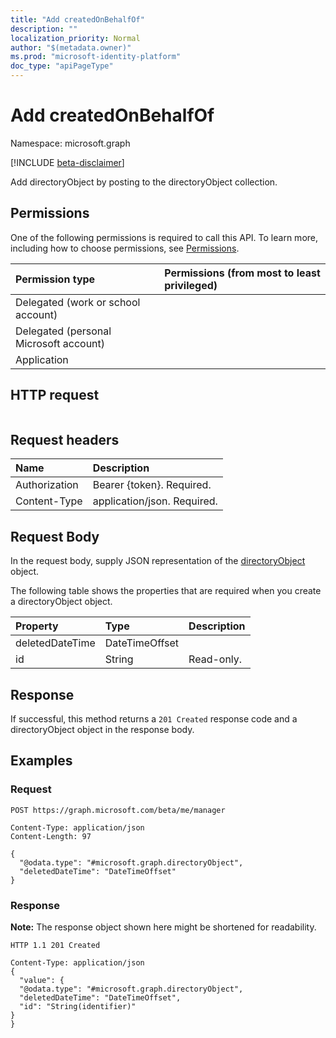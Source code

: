 ```yaml
---
title: "Add createdOnBehalfOf"
description: ""
localization_priority: Normal
author: "$(metadata.owner)"
ms.prod: "microsoft-identity-platform"
doc_type: "apiPageType"
---
```


# Add createdOnBehalfOf

Namespace: microsoft.graph

[!INCLUDE [beta-disclaimer](../../includes/beta-disclaimer.md)]

Add directoryObject by posting to the directoryObject collection.

## Permissions

One of the following permissions is required to call this API. To learn more, including how to choose permissions, see [Permissions](/graph/permissions-reference).

| Permission type                        | Permissions (from most to least privileged) |
| :------------------------------------- | :------------------------------------------ |
| Delegated (work or school account)     |                                             |
| Delegated (personal Microsoft account) |                                             |
| Application                            |                                             |

## HTTP request

<!-- {
  "blockType": "ignored"
}
-->

```http

```

## Request headers

| Name          | Description                 |
| :------------ | :-------------------------- |
| Authorization | Bearer {token}. Required.   |
| Content-Type  | application/json. Required. |

## Request Body

In the request body, supply JSON representation of the [directoryObject](../resources/-directoryobject.md) object.

<!-- Actions and Functions -->

<!-- CRUD Methods -->

The following table shows the properties that are required when you create a directoryObject object.

| Property        | Type           | Description |
| :-------------- | :------------- | :---------- |
| deletedDateTime | DateTimeOffset |             |
| id              | String         | Read-only.  |

## Response

If successful, this method returns a `201 Created` response code and a directoryObject object in the response body.

## Examples

### Request

<!-- {
  "blockType": "request",
  "name": "add_createdonbehalfof"
}
-->

```http
POST https://graph.microsoft.com/beta/me/manager

Content-Type: application/json
Content-Length: 97

{
  "@odata.type": "#microsoft.graph.directoryObject",
  "deletedDateTime": "DateTimeOffset"
}

```

### Response

**Note:** The response object shown here might be shortened for readability.

<!-- {
  "blockType": "response",
  "truncated": true,
  "@odata.type": "Microsoft.DirectoryServices.directoryObject"
}
-->

```http
HTTP 1.1 201 Created

Content-Type: application/json
{
  "value": {
  "@odata.type": "#microsoft.graph.directoryObject",
  "deletedDateTime": "DateTimeOffset",
  "id": "String(identifier)"
}
}

```
